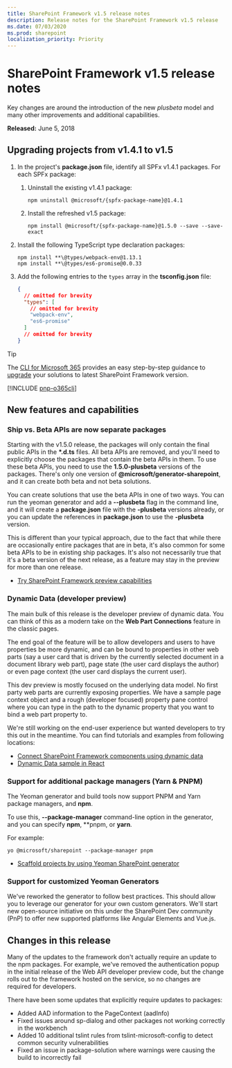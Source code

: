 ```yaml
---
title: SharePoint Framework v1.5 release notes
description: Release notes for the SharePoint Framework v1.5 release
ms.date: 07/03/2020
ms.prod: sharepoint
localization_priority: Priority
---
```

# SharePoint Framework v1.5 release notes

Key changes are around the introduction of the new *plusbeta* model and many other improvements and additional capabilities.

**Released:** June 5, 2018

## Upgrading projects from v1.4.1 to v1.5

1. In the project's **package.json** file, identify all SPFx v1.4.1 packages. For each SPFx package:
    1. Uninstall the existing v1.4.1 package:

        ```console
        npm uninstall @microsoft/{spfx-package-name}@1.4.1
        ```

    1. Install the refreshed v1.5 package:

        ```console
        npm install @microsoft/{spfx-package-name}@1.5.0 --save --save-exact
        ```

1. Install the following TypeScript type declaration packages:

    ```console
    npm install **\@types/webpack-env@1.13.1
    npm install **\@types/es6-promise@0.0.33
    ```

1. Add the following entries to the `types` array in the **tsconfig.json** file:

    ```json
    {
      // omitted for brevity
      "types": [
        // omitted for brevity
        "webpack-env",
        "es6-promise"
      ]
      // omitted for brevity
    }
    ```

> [!TIP]
> The [CLI for Microsoft 365](https://aka.ms/o365cli) provides an easy step-by-step guidance to [upgrade](https://pnp.github.io/cli-microsoft365/cmd/spfx/project/project-upgrade/) your solutions to latest SharePoint Framework version.

[!INCLUDE [pnp-o365cli](../../includes/snippets/open-source/pnp-o365cli.md)]

## New features and capabilities

### Ship vs. Beta APIs are now separate packages

Starting with the v1.5.0 release, the packages will only contain the final public APIs in the **\*.d.ts** files. All beta APIs are removed, and you'll need to explicitly choose the packages that contain the beta APIs in them. To use these beta APIs, you need to use the **1.5.0-plusbeta** versions of the packages. There's only one version of **@microsoft/generator-sharepoint**, and it can create both beta and not beta solutions.

You can create solutions that use the beta APIs in one of two ways. You can run the yeoman generator and add a **--plusbeta** flag in the command line, and it will create a **package.json** file with the **-plusbeta** versions already, or you can update the references in **package.json** to use the **-plusbeta** version.

This is different than your typical approach, due to the fact that while there are occasionally entire packages that are in beta, it's also common for some beta APIs to be in existing ship packages. It's also not necessarily true that it's a beta version of the next release, as a feature may stay in the preview for more than one release.

- [Try SharePoint Framework preview capabilities](try-preview-capabilities.md)

### Dynamic Data (developer preview)

The main bulk of this release is the developer preview of dynamic data. You can think of this as a modern take on the **Web Part Connections** feature in the classic pages.

The end goal of the feature will be to allow developers and users to have properties be more dynamic, and can be bound to properties in other web parts (say a user card that is driven by the currently selected document in a document library web part), page state (the user card displays the author) or even page context (the user card displays the current user).

This dev preview is mostly focused on the underlying data model. No first party web parts are currently exposing properties. We have a sample page context object and a rough (developer focused) property pane control where you can type in the path to the dynamic property that you want to bind a web part property to.

We're still working on the end-user experience but wanted developers to try this out in the meantime. You can find tutorials and examples from following locations:

- [Connect SharePoint Framework components using dynamic data](dynamic-data.md)
- [Dynamic Data sample in React](https://github.com/SharePoint/sp-dev-fx-webparts/tree/master/samples/react-events-dynamicdata)

### Support for additional package managers (Yarn & PNPM)

The Yeoman generator and build tools now support PNPM and Yarn package managers, and **npm**.

To use this, **--package-manager** command-line option in the generator, and you can specify **npm**, **pnpm, or **yarn**.

For example:

```console
yo @microsoft/sharepoint --package-manager pnpm
```

- [Scaffold projects by using Yeoman SharePoint generator](toolchain/scaffolding-projects-using-yeoman-sharepoint-generator.md)

### Support for customized Yeoman Generators

We've reworked the generator to follow best practices. This should allow you to leverage our generator for your own custom generators. We'll start new open-source initiative on this under the SharePoint Dev community (PnP) to offer new supported platforms like Angular Elements and Vue.js.

## Changes in this release

Many of the updates to the framework don't actually require an update to the npm packages. For example, we've removed the authentication popup in the initial release of the Web API developer preview code, but the change rolls out to the framework hosted on the service, so no changes are required for developers.

There have been some updates that explicitly require updates to packages:

- Added AAD information to the PageContext (aadInfo)
- Fixed issues around sp-dialog and other packages not working correctly in the workbench
- Added 10 additional tslint rules from tslint-microsoft-config to detect common security vulnerabilities
- Fixed an issue in package-solution where warnings were causing the build to incorrectly fail

